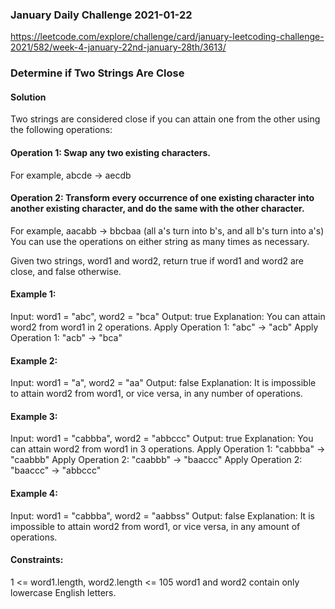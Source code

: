 ### January Daily Challenge 2021-01-22

https://leetcode.com/explore/challenge/card/january-leetcoding-challenge-2021/582/week-4-january-22nd-january-28th/3613/  


### Determine if Two Strings Are Close 

#### Solution 
Two strings are considered close if you can attain one from the other using the following operations:

#### Operation 1: Swap any two existing characters. 
For example, abcde -> aecdb
#### Operation 2: Transform every occurrence of one existing character into another existing character, and do the same with the other character. 
For example, aacabb -> bbcbaa (all a's turn into b's, and all b's turn into a's)
You can use the operations on either string as many times as necessary.

Given two strings, word1 and word2, return true if word1 and word2 are close, and false otherwise.

 
#### Example 1: 
Input: word1 = "abc", word2 = "bca"
Output: true
Explanation: You can attain word2 from word1 in 2 operations.
Apply Operation 1: "abc" -> "acb"
Apply Operation 1: "acb" -> "bca"


#### Example 2: 
Input: word1 = "a", word2 = "aa"
Output: false
Explanation: It is impossible to attain word2 from word1, or vice versa, in any number of operations.

#### Example 3: 
Input: word1 = "cabbba", word2 = "abbccc"
Output: true
Explanation: You can attain word2 from word1 in 3 operations.
Apply Operation 1: "cabbba" -> "caabbb"
Apply Operation 2: "caabbb" -> "baaccc"
Apply Operation 2: "baaccc" -> "abbccc"

#### Example 4:  
Input: word1 = "cabbba", word2 = "aabbss"
Output: false
Explanation: It is impossible to attain word2 from word1, or vice versa, in any amount of operations.
 

#### Constraints: 
1 <= word1.length, word2.length <= 105
word1 and word2 contain only lowercase English letters.
